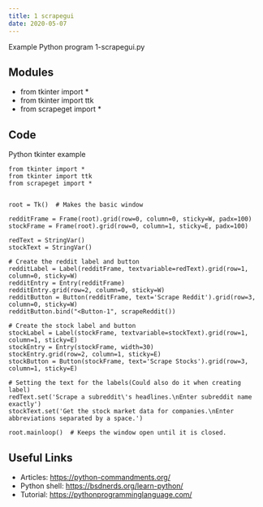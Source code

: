 ```yaml
---
title: 1 scrapegui
date: 2020-05-07
---
```

Example Python program 1-scrapegui.py

## Modules

* from tkinter import *
* from tkinter import ttk
* from scrapeget import *

## Code

Python tkinter example

    from tkinter import *
    from tkinter import ttk
    from scrapeget import *
    
    
    root = Tk()  # Makes the basic window
    
    redditFrame = Frame(root).grid(row=0, column=0, sticky=W, padx=100)
    stockFrame = Frame(root).grid(row=0, column=1, sticky=E, padx=100)
    
    redText = StringVar()
    stockText = StringVar()
    
    # Create the reddit label and button
    redditLabel = Label(redditFrame, textvariable=redText).grid(row=1, column=0, sticky=W)
    redditEntry = Entry(redditFrame)
    redditEntry.grid(row=2, column=0, sticky=W)
    redditButton = Button(redditFrame, text='Scrape Reddit').grid(row=3, column=0, sticky=W)
    redditButton.bind("<Button-1", scrapeReddit())
    
    # Create the stock label and button
    stockLabel = Label(stockFrame, textvariable=stockText).grid(row=1, column=1, sticky=E)
    stockEntry = Entry(stockFrame, width=30)
    stockEntry.grid(row=2, column=1, sticky=E)
    stockButton = Button(stockFrame, text='Scrape Stocks').grid(row=3, column=1, sticky=E)
    
    # Setting the text for the labels(Could also do it when creating label)
    redText.set('Scrape a subreddit\'s headlines.\nEnter subreddit name exactly')
    stockText.set('Get the stock market data for companies.\nEnter abbreviations separated by a space.')
    
    root.mainloop()  # Keeps the window open until it is closed.
    

## Useful Links

- Articles: https://python-commandments.org/
- Python shell: https://bsdnerds.org/learn-python/
- Tutorial: https://pythonprogramminglanguage.com/
